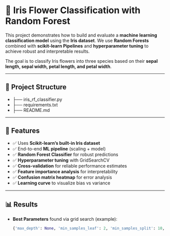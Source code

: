 # 🌸 Iris Flower Classification with Random Forest

This project demonstrates how to build and evaluate a **machine learning classification model** using the **Iris dataset**. We use **Random Forests** combined with **scikit-learn Pipelines** and **hyperparameter tuning** to achieve robust and interpretable results.  

The goal is to classify Iris flowers into three species based on their **sepal length, sepal width, petal length, and petal width**.  

---

## 📂 Project Structure

- ├── iris_rf_classifier.py 
- ├── requirements.txt 
- ├── README.md 


---

## 🚀 Features

- ✅ Uses **Scikit-learn’s built-in Iris dataset**  
- ✅ End-to-end **ML pipeline** (scaling + model)  
- ✅ **Random Forest Classifier** for robust predictions  
- ✅ **Hyperparameter tuning** with GridSearchCV  
- ✅ **Cross-validation** for reliable performance estimates  
- ✅ **Feature importance analysis** for interpretability  
- ✅ **Confusion matrix heatmap** for error analysis  
- ✅ **Learning curve** to visualize bias vs variance  

---

## 📊 Results

- **Best Parameters** found via grid search (example):  
  ```python
  {'max_depth': None, 'min_samples_leaf': 2, 'min_samples_split': 10, 'n_estimators': 50}
